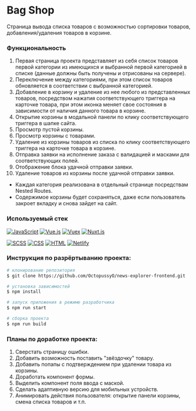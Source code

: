 # Bag Shop

<!-- <img align="right" width="400px" src="https://raw.githubusercontent.com/OctopussyO/news-explorer-frontend/master/public/preview.png" alt="Иллюстрация к проекту"> -->

Cтраница вывода списка товаров с возможностью сортировки товаров, добавления/удаления товаров в корзине.

<!-- Ознакомиться с приложением можно по [ссылке](https://wow-news.nomoredomains.club/). -->

### Функциональность

1. Первая страница проекта представляет из себя список товаров первой категории из имеющихся и выбранной первой категорией в списке (данные должны быть получены и отрисованы на сервере).
2. Переключение между категориями, при этом список товаров обновляется в соответствии с выбранной категорией.
3. Добавление в корзину и удаление из нее любого из представленных товаров, посредством нажатия соответствующего триггера на карточке товара, при этом иконка меняет свое состояния в зависимости от наличия данного товара в корзине.
4. Открытие корзины в модальной панели по клику соответствующего триггера в шапке сайта.
5. Просмотр пустой корзины.
6. Просмотр корзины с товарами.
7. Удаление из корзины товаров из списка по клику соответствующего триггера на карточке товара в корзине.
8. Отправка заявки на исполнение заказа с валидацией и масками для соответствующих полей.
9. Отображение блока удачной отправки заявки.
10. Удаление товаров из корзины после удачной отправки заявки.

- Каждая категория реализована в отдельный странице посредствам Nested Routes.
- Содержимое корзины будет сохраняться, даже если пользователь закроет вкладку и снова зайдет на сайт.

### Используемый стек

[![JavaScript](https://img.shields.io/badge/-JavaScript-464646??style=flat-square&logo=javascript)](https://www.javascript.com/)
[![Vue.js](https://img.shields.io/badge/-Vue.js-464646??style=flat-square&logo=vue.js)](https://ru.vuejs.org/)
[![Vuex](https://img.shields.io/badge/-Vuex-464646??style=flat-square&logo=vuex.js)](https://vuex.vuejs.org/)
[![Nuxt.js](https://img.shields.io/badge/-Nuxt.js-464646??style=flat-square&logo=nuxt.js)](https://https://nuxtjs.org/)
<!-- CSS-Modules -->
[![SCSS](https://img.shields.io/badge/-SCSS-464646??style=flat-square&logo=scss)](https://https://sass-scss.ru/)
[![CSS](https://img.shields.io/badge/-CSS-464646??style=flat-square&logo=css3)](https://www.w3.org/Style/CSS/specs.ru.html)
[![HTML](https://img.shields.io/badge/-HTML-464646??style=flat-square&logo=HTML5)](https://www.w3.org/TR/html52/introduction.html#introduction)
[![Netlify](https://img.shields.io/badge/-Netlify-464646??style=flat-square&logo=netlify)](https://https://www.netlify.com/)

### Инструкция по разрёртыванию проекта:
```bash
# клонирование репозитория
$ git clone https://github.com/OctopussyO/news-explorer-frontend.git

# установка зависимостей
$ npm install

# запуск приложения в режиме разработчика
$ npm run start

# сборка проекта
$ npm run build
```

### Планы по доработке проекта:

1. Сверстать страницу ошибки.
2. Добавить возможность поставить "звёздочку" товару.
3. Добавить попапы с подтверждением при удалении товара из корзины.
4. Доработать компонент формы.
5. Выделить компонент поля ввода с маской.
6. Сделать адаптивную версию для мобильных устройств.
7. Анимировать действия пользователя: открытие панели корзины, смена списка товаров и т.п.
